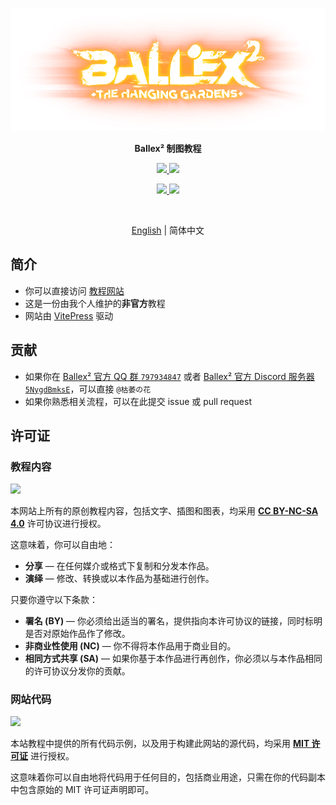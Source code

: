 <p align='center'>
  <img src='./docs/public/images/Ballex2HeroDark.png' />
</p>

<p align='center'><b>Ballex² 制图教程</b></p>

<p align='center'>
  <a href='https://store.steampowered.com/app/1383570/'>
    <img src='https://img.shields.io/badge/Steam-Ballex%C2%B2:%20The%20Hanging%20Gardens-235?style=flat'/>
  </a>
  <a href='https://store.steampowered.com/app/1809190/'>
    <img src='https://img.shields.io/badge/Steam-Ballex%C2%B2%20--%20Map%20Editor%20(BME%20Pro)-235?style=flat' />
  </a>
</p>

<p align='center'>
  <a href='https://qm.qq.com/q/2mIPnK8JIk'>
    <img src='https://img.shields.io/badge/QQ%20Group-797934847-09f?style=flat'/>
  </a>
  <a href='https://discord.gg/5NygdBmksE/'>
    <img src='https://img.shields.io/badge/Discord-5NygdBmksE-56e?style=flat' />
  </a>
</p>

<br>

<p align='center'>
  <a href='./README.md'>English</a> | 简体中文
</p>

## 简介

- 你可以直接访问 [教程网站](https://withered-flower-0422.github.io/BMT/)
- 这是一份由我个人维护的**非官方**教程
- 网站由 [VitePress](https://vitepress.dev/zh/) 驱动

## 贡献

- 如果你在 [Ballex² 官方 QQ 群 `797934847`](https://qm.qq.com/q/2mIPnK8JIk) 或者 [Ballex² 官方 Discord 服务器 `5NygdBmksE`](https://discord.gg/5NygdBmksE/)，可以直接 `@枯萎の花`
- 如果你熟悉相关流程，可以在此提交 issue 或 pull request

## 许可证

### 教程内容

[![](https://img.shields.io/badge/license-CC%20BY--NC--SA%204.0-f73?style=flat)](https://creativecommons.org/licenses/by-nc-sa/4.0/)

本网站上所有的原创教程内容，包括文字、插图和图表，均采用 **[CC BY-NC-SA 4.0](https://creativecommons.org/licenses/by-nc-sa/4.0/deed.zh-hans)** 许可协议进行授权。

这意味着，你可以自由地：

- **分享** — 在任何媒介或格式下复制和分发本作品。
- **演绎** — 修改、转换或以本作品为基础进行创作。

只要你遵守以下条款：

- **署名 (BY)** — 你必须给出适当的署名，提供指向本许可协议的链接，同时标明是否对原始作品作了修改。
- **非商业性使用 (NC)** — 你不得将本作品用于商业目的。
- **相同方式共享 (SA)** — 如果你基于本作品进行再创作，你必须以与本作品相同的许可协议分发你的贡献。

### 网站代码

[![](https://img.shields.io/github/license/Withered-Flower-0422/BMT)](https://github.com/Withered-Flower-0422/BMT/blob/main/LICENSE)

本站教程中提供的所有代码示例，以及用于构建此网站的源代码，均采用 **[MIT 许可证](https://github.com/Withered-Flower-0422/BMT/blob/main/LICENSE)** 进行授权。

这意味着你可以自由地将代码用于任何目的，包括商业用途，只需在你的代码副本中包含原始的 MIT 许可证声明即可。
